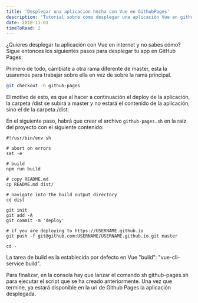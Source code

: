 ```yaml
---
title: 'Desplegar una aplicación hecha con Vue en GithubPages'
description: 'Tutorial sobre cómo desplegar una aplicación Vue en github pages'
date: 2018-11-01
timeToRead: 2
---
```


¿Quieres desplegar tu aplicación con Vue en internet y no sabes cómo? Sigue entonces los siguientes pasos para desplegar tu app en GitHub Pages:

Primero de todo, cámbiate a otra rama diferente de master, esta la usaremos para trabajar sobre ella en vez de sobre la rama principal.

```bash
git checkout -b github-pages
```

El motivo de esto, es que al hacer a continuación el deploy de la aplicación, la carpeta <span class='code'>/dist</span> se subirá a master y no estará el contenido de la aplicación, sino el de la carpeta <span class='code'>/dist</span>.

En el siguiente paso, habrá que crear el archivo `github-pages.sh` en la raíz del proyecto con el siguiente contenido:

```shell
#!/usr/bin/env sh

# abort on errors
set -e

# build
npm run build

# copy README.md
cp README.md dist/

# navigate into the build output directory
cd dist

git init
git add -A
git commit -m 'deploy'

# if you are deploying to https://USERNAME.github.io
git push -f git@github.com:USERNAME/USERNAME.github.io.git master

cd -
```

La tarea de build es la establecida por defecto en <span class='vue'>Vue</span> <span class='code'>"build": "vue-cli-service build"</span>.

Para finalizar, en la consola hay que lanzar el comando <span class='code'>sh github-pages.sh</span> para ejecutar el script que se ha creado anteriormente. Una vez que termine, ya estará disponible en la url de Github Pages la aplicación desplegada.
